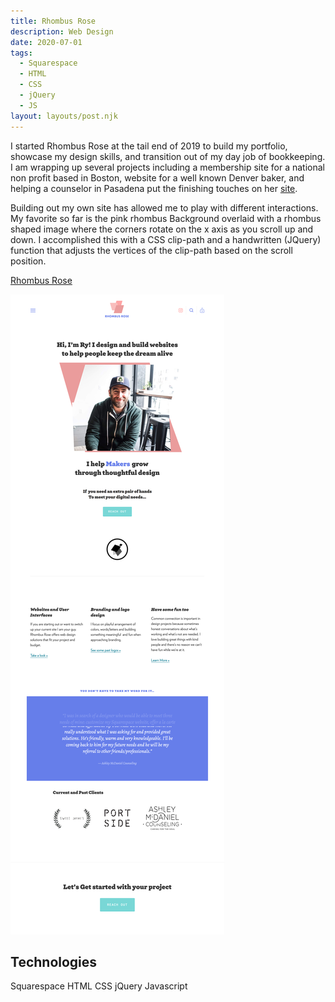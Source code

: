 ```yaml
---
title: Rhombus Rose
description: Web Design
date: 2020-07-01
tags:
  - Squarespace
  - HTML
  - CSS
  - jQuery
  - JS
layout: layouts/post.njk
---
```


I started Rhombus Rose at the tail end of 2019 to build my portfolio, showcase my design skills, and transition out of my day job of bookkeeping. I am wrapping up several projects including a membership site for a national non profit based in Boston, website for a well known Denver baker, and helping a counselor in Pasadena put the finishing touches on her [site](http://ashleymcdanielcounseling.com).

Building out my own site has allowed me to play with different interactions. My favorite so far is the pink rhombus Background overlaid with a rhombus shaped image where the corners rotate on the x axis as you scroll up and down. I accomplished this with a CSS clip-path and a handwritten (JQuery) function that adjusts the vertices of the clip-path based on the scroll position.

[Rhombus Rose](http://rhombusrose.com)

![Rhombus Rose Website](/img/rhombusrose.png)

## Technologies

Squarespace HTML CSS jQuery Javascript
